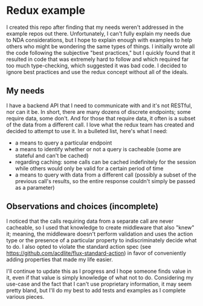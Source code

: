 # Redux example
I created this repo after finding that my needs weren't addressed in the example repos out there. Unfortunately, I can't fully explain my needs due to NDA considerations, but I hope to explain enough with examples to help others who might be wondering the same types of things. I initially wrote all the code following the subjective "best practices," but I quickly found that it resulted in code that was extremely hard to follow and which required far too much type-checking, which suggested it was bad code. I decided to ignore best practices and use the redux concept without all of the ideals.

## My needs
I have a backend API that I need to communicate with and it's not RESTful, nor can it be. In short, there are many dozens of discrete endpoints; some require data, some don't. And for those that require data, it often is a subset of the data from a different call. I love what the redux team has created and decided to attempt to use it. In a bulleted list, here's what I need:
  * a means to query a particular endpoint
  * a means to identify whether or not a query is cacheable (some are stateful and can't be cached)
  * regarding caching: some calls can be cached indefinitely for the session while others would only be valid for a certain period of time
  * a means to query with data from a different call (possibly a subset of the previous call's results, so the entire response couldn't simply be passed as a parameter)

## Observations and choices (incomplete)
I noticed that the calls requiring data from a separate call are never cacheable, so I used that knowledge to create middleware that also "knew" it; meaning, the middleware doesn't perform validation and uses the action type or the presence of a particular property to indiscriminately decide what to do. I also opted to violate the standard action spec (see https://github.com/acdlite/flux-standard-action) in favor of conveniently adding properties that made my life easier.

I'll continue to update this as I progress and I hope someone finds value in it, even if that value is simply knowledge of what not to do. Considering my use-case and the fact that I can't use proprietary information, it may seem pretty bland, but I'll do my best to add tests and examples as I complete various pieces.
